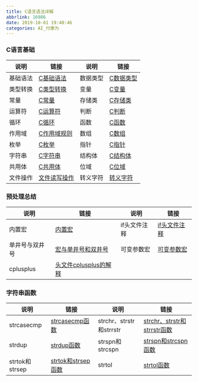 ```yaml
---
title: C语言语法详解
abbrlink: 16986
date: 2019-10-01 19:40:46
categories: AI_付康为
---
```

### C语言基础

说明     | 链接         | 说明     | 链接
---------|-------------|----------|-----
基础语法 | [C基础语法]   | 数据类型 | [C数据类型]
类型转换 | [C类型转换]   | 变量     | [C变量]
常量     | [C常量]      | 存储类   | [C存储类]
运算符   | [C运算符]    | 判断     | [C判断]
循环     | [C循环]      | 函数     | [C函数]
作用域   | [C作用域规则] | 数组     | [C数组]
枚举     | [C枚举]      | 指针     | [C指针]
字符串   | [C字符串]     | 结构体   | [C结构体]
共用体   | [C共用体]     | 位域     | [C位域]
文件操作 | [文件读写操作] | 转义字符 | [转义字符]

[C基础语法]: https://fukangwei.github.io/C语言语法详解/C基础语法
[C数据类型]: https://fukangwei.github.io/C语言语法详解/C数据类型
[C类型转换]: https://fukangwei.github.io/C语言语法详解/类型转换
[C变量]: https://fukangwei.github.io/C语言语法详解/C变量
[C常量]: https://fukangwei.github.io/C语言语法详解/C常量
[C存储类]: https://fukangwei.github.io/C语言语法详解/C存储类
[C运算符]: https://fukangwei.github.io/C语言语法详解/C运算符
[C判断]: https://fukangwei.github.io/C语言语法详解/C判断
[C循环]: https://fukangwei.github.io/C语言语法详解/C循环
[C函数]: https://fukangwei.github.io/C语言语法详解/C函数
[C作用域规则]: https://fukangwei.github.io/C语言语法详解/C作用域规则
[C数组]: https://fukangwei.github.io/C语言语法详解/C数组
[C枚举]: https://fukangwei.github.io/C语言语法详解/C枚举
[C指针]: https://fukangwei.github.io/C语言语法详解/C指针
[C字符串]: https://fukangwei.github.io/C语言语法详解/C字符串
[C结构体]: https://fukangwei.github.io/C语言语法详解/C结构体
[C共用体]: https://fukangwei.github.io/C语言语法详解/C共用体
[C位域]: https://fukangwei.github.io/C语言语法详解/C位域
[文件读写操作]: https://fukangwei.github.io/C语言语法详解/文件读写操作
[转义字符]: https://fukangwei.github.io/C语言语法详解/转义字符

### 预处理总结

说明          | 链接                  | 说明        | 链接
--------------|-----------------------|-------------|-----
内置宏        | [内置宏]               | if头文件注释 | [if头文件注释]
单井号与双井号 | [宏与单井号和双井号]    | 可变参数宏   | [可变参数宏]
cplusplus     | [头文件cplusplus的解释]

[内置宏]: https://fukangwei.github.io/C语言语法详解/内置宏
[if头文件注释]: https://fukangwei.github.io/C语言语法详解/if头文件注释
[宏与单井号和双井号]: https://fukangwei.github.io/C语言语法详解/宏与单井号和双井号
[可变参数宏]: https://fukangwei.github.io/C语言语法详解/可变参数宏
[头文件cplusplus的解释]: https://fukangwei.github.io/C语言语法详解/头文件cplusplus的解释

### 字符串函数

说明           | 链接                 | 说明                    | 链接
---------------|----------------------|------------------------|-----
strcasecmp     | [strcasecmp函数]     | strchr、strstr和strrstr | [strchr、strstr和strrstr函数]
strdup         | [strdup函数]         | strspn和strcspn         | [strspn和strcspn函数]
strtok和strsep | [strtok和strsep函数] | strtol                  | [strtol函数]

[strcasecmp函数]: https://fukangwei.github.io/C语言语法详解/strcasecmp函数
[strchr、strstr和strrstr函数]: https://fukangwei.github.io/C语言语法详解/strchr、strstr和strrstr函数
[strdup函数]: https://fukangwei.github.io/C语言语法详解/strdup函数
[strspn和strcspn函数]: https://fukangwei.github.io/C语言语法详解/strspn和strcspn函数
[strtok和strsep函数]: https://fukangwei.github.io/C语言语法详解/strtok和strsep函数
[strtol函数]: https://fukangwei.github.io/C语言语法详解/strtol函数